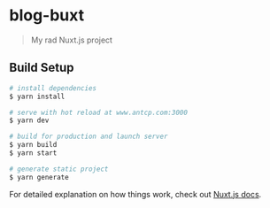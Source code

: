 # blog-buxt

> My rad Nuxt.js project

## Build Setup

``` bash
# install dependencies
$ yarn install

# serve with hot reload at www.antcp.com:3000
$ yarn dev

# build for production and launch server
$ yarn build
$ yarn start

# generate static project
$ yarn generate
```

For detailed explanation on how things work, check out [Nuxt.js docs](https://nuxtjs.org).
